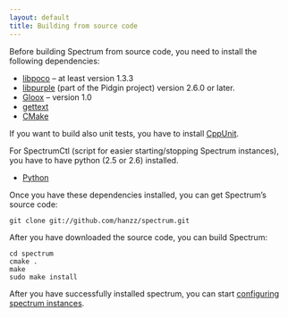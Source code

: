```yaml
---
layout: default
title: Building from source code
---
```

  
Before building Spectrum from source code, you need to install the following dependencies:

* [libpoco](http://pocoproject.org/) – at least version 1.3.3
* [libpurple](http://developer.pidgin.im/wiki/WhatIsLibpurple) (part of the Pidgin project) version 2.6.0 or later.
* [Gloox](http://camaya.net/gloox/) – version 1.0
* [gettext](http://www.gnu.org/software/gettext/)
* [CMake](http://www.cmake.org/)

If you want to build also unit tests, you have to install [CppUnit](http://sourceforge.net/apps/mediawiki/cppunit/index.php?title=Main_Page).

For SpectrumCtl (script for easier starting/stopping Spectrum instances), you have to have python (2.5 or 2.6) installed.

* [Python](http://python.org/)

Once you have these dependencies installed, you can get Spectrum’s source code:

	git clone git://github.com/hanzz/spectrum.git

After you have downloaded the source code, you can build Spectrum:


	cd spectrum
	cmake .
	make
	sudo make install

After you have successfully installed spectrum, you can start [configuring spectrum instances](new-spectrum-instances.html).
